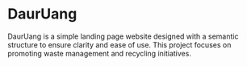 # DaurUang

DaurUang is a simple landing page website designed with a semantic structure to ensure clarity and ease of use. This project focuses on promoting waste management and recycling initiatives. 
